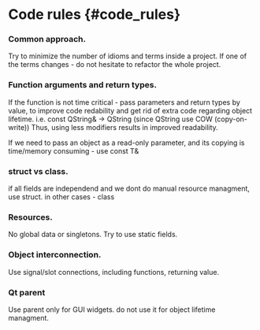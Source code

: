 # Code rules {#code_rules}
### Common approach.
Try to minimize the number of idioms and terms inside a project. If one of the terms changes - do not hesitate to refactor the whole project.

### Function arguments and return types.
If the function is not time critical - pass parameters and return types by value, to improve code redability and get rid of extra code regarding object lifetime.
i.e. const QString& -> QString (since QString use COW (copy-on-write))
Thus, using less modifiers results in improved readability.

If we need to pass an object as a read-only parameter, and its copying is time/memory consuming - use const T&
  
### struct vs class.
if all fields are independend and we dont do manual resource managment, use struct.
in other cases - class
  
### Resources.
No global data or singletons.
Try to use static fields.
  
### Object interconnection.
Use signal/slot connections, including functions, returning value. 

### Qt parent
Use parent only for GUI widgets. do not use it for object lifetime managment.



  
